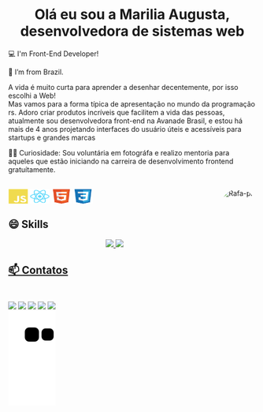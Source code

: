 
<h1 align="center">Olá eu sou a  Marilia Augusta, desenvolvedora de sistemas web</h1>

:computer: I'm Front-End Developer!

:house_with_garden: I’m from Brazil.


A vida é muito curta para aprender a desenhar decentemente, por isso escolhi a Web!</br>
Mas vamos para a forma típica de apresentação no mundo da programação rs. Adoro criar produtos incríveis que facilitem a vida das pessoas, atualmente sou desenvolvedora front-end na Avanade Brasil, e estou há mais de 4 anos projetando interfaces do usuário úteis e acessíveis para startups e grandes marcas 

🕵️‍♀️ Curiosidade: Sou  voluntária em fotográfa e realizo mentoria para aqueles que estão iniciando na carreira de desenvolvimento frontend gratuítamente. 


<div style="display: inline_block"><br>
  <img align="center" alt="lia-Js" height="30" width="40" src="https://raw.githubusercontent.com/devicons/devicon/master/icons/javascript/javascript-plain.svg">
  <img align="center" alt="lia-React" height="30" width="40" src="https://raw.githubusercontent.com/devicons/devicon/master/icons/react/react-original.svg">
  <img align="center" alt="lia-HTML" height="30" width="40" src="https://raw.githubusercontent.com/devicons/devicon/master/icons/html5/html5-original.svg">
  <img align="center" alt="lia-CSS" height="30" width="40" src="https://raw.githubusercontent.com/devicons/devicon/master/icons/css3/css3-original.svg">
  <img align="right" alt="Rafa-pic" height="200" style="border-radius:50px;" src="https://media2.giphy.com/media/LIWbF8XJWhuTFmGMGm/giphy_s.gif">
</div>

## 😄 Skills

<div align="center">
  <a href="https://github.com/devMarilia">
  <img height="175em" src="https://github-readme-stats.vercel.app/api?username=devMarilia&show_icons=true&theme=dracula&include_all_commits=true&count_private=true"/>
  <img height="180em" src="https://github-readme-stats.vercel.app/api/top-langs/?username=devMarilia&layout=compact&langs_count=7&theme=dracula"/>
</div>

## 📫 Contatos <br><br>
<div> 
  
  <a href="https://www.instagram.com/marilia_leemos/" target="_blank"><img src="https://img.shields.io/badge/-Instagram-%23E4405F?style=for-the-badge&logo=instagram&logoColor=white" target="_blank"></a>
 <a href="https://discord.com/channels/@me" target="_blank"><img src="https://img.shields.io/badge/Discord-7289DA?style=for-the-badge&logo=discord&logoColor=white" target="_blank"></a> 
  <a href = "mailto:devmarilia.frontend@gmail.com"><img src="https://img.shields.io/badge/-Gmail-%23333?style=for-the-badge&logo=gmail&logoColor=white" target="_blank"></a>
  <a href="https://www.linkedin.com/in/mar%C3%ADlia-lemos-b2565316a/" target="_blank"><img src="https://img.shields.io/badge/-LinkedIn-%230077B5?style=for-the-badge&logo=linkedin&logoColor=white" target="_blank"></a> 
  [<img src="https://img.shields.io/badge/medium-%2312100E.svg?&style=for-the-badge&logo=medium&logoColor=white" />](https://devmarilia-frontend.medium.com/)  
  ![Snake animation](https://github.com/rafaballerini/rafaballerini/blob/output/github-contribution-grid-snake.svg)
 
</div>

<!-- 
<img src="https://media4.giphy.com/media/Pm4HpXI62FxF4jfM60/giphy_s.gif" heigh="150" width="150"> -->


<!--
**devMarilia/devMarilia** is a ✨ _special_ ✨ repository because its `README.md` (this file) appears on your GitHub profile.


